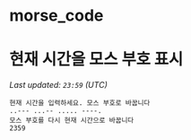 # morse_code
# 현재 시간을 모스 부호 표시
<!-- MORSE_TIME_START -->
_Last updated: `23:59` (UTC)_

```
현재 시간을 입력하세요. 모스 부호로 바꿉니다
..--- ...-- ..... ----.
모스 부호를 다시 현재 시간으로 바꿉니다
2359
```
<!-- MORSE_TIME_END -->
